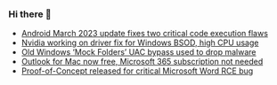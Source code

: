 ### Hi there 👋

<!--START_SECTION:feed-->
* [Android March 2023 update fixes two critical code execution flaws](https://www.bleepingcomputer.com/news/security/android-march-2023-update-fixes-two-critical-code-execution-flaws/)
* [Nvidia working on driver fix for Windows BSOD, high CPU usage](https://www.bleepingcomputer.com/news/technology/nvidia-working-on-driver-fix-for-windows-bsod-high-cpu-usage/)
* [Old Windows ‘Mock Folders’ UAC bypass used to drop malware](https://www.bleepingcomputer.com/news/security/old-windows-mock-folders-uac-bypass-used-to-drop-malware/)
* [Outlook for Mac now free, Microsoft 365 subscription not needed](https://www.bleepingcomputer.com/news/microsoft/outlook-for-mac-now-free-microsoft-365-subscription-not-needed/)
* [Proof-of-Concept released for critical Microsoft Word RCE bug](https://www.bleepingcomputer.com/news/security/proof-of-concept-released-for-critical-microsoft-word-rce-bug/)
<!--END_SECTION:feed-->

<!--
**frankenk/frankenk** is a ✨ _special_ ✨ repository because its `README.md` (this file) appears on your GitHub profile.

Here are some ideas to get you started:

- 🔭 I’m currently working on ...
- 🌱 I’m currently learning ...
- 👯 I’m looking to collaborate on ...
- 🤔 I’m looking for help with ...
- 💬 Ask me about ...
- 📫 How to reach me: ...
- 😄 Pronouns: ...
- ⚡ Fun fact: ...
-->



